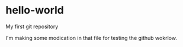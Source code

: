 # hello-world
My first git repository

I'm making some modication in that file for testing the github wokrlow.
